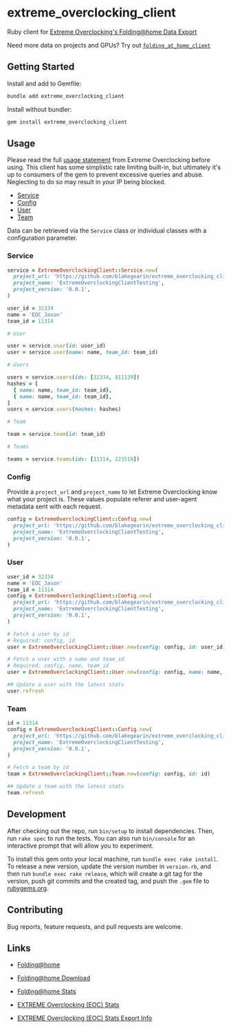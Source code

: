 # extreme_overclocking_client

Ruby client for [Extreme Overclocking's Folding@home Data Export](https://folding.extremeoverclocking.com/?nav=XML)

Need more data on projects and GPUs? Try out [`folding_at_home_client`](https://github.com/blakegearin/folding_at_home_client)

## Getting Started

Install and add to Gemfile:

```bash
bundle add extreme_overclocking_client
```

Install without bundler:

```bash
gem install extreme_overclocking_client
```

## Usage

Please read the full [usage statement](https://folding.extremeoverclocking.com/?nav=XML) from Extreme Overclocking before using. This client has some simplistic rate limiting built-in, but ultimately it's up to consumers of the gem to prevent excessive queries and abuse. Neglecting to do so may result in your IP being blocked.

- [Service](#service)
- [Config](#config)
- [User](#user)
- [Team](#team)

Data can be retrieved via the `Service` class or individual classes with a configuration parameter.

### Service

```ruby
service = ExtremeOverclockingClient::Service.new(
  project_url: 'https://github.com/blakegearin/extreme_overclocking_client',
  project_name: 'ExtremeOverclockingClientTesting',
  project_version: '0.0.1',
)

user_id = 32334
name = 'EOC_Jason'
team_id = 11314

# User

user = service.user(id: user_id)
user = service.user(name: name, team_id: team_id)

# Users

users = service.users(ids: [32334, 811139])
hashes = [
  { name: name, team_id: team_id},
  { name: name, team_id: team_id},
]
users = service.users(hashes: hashes)

# Team

team = service.team(id: team_id)

# Teams

teams = service.teams(ids: [11314, 223518])
```

### Config

Provide a `project_url` and `project_name` to let Extreme Overclocking know what your project is. These values populate referer and user-agent metadata sent with each request.

```ruby
config = ExtremeOverclockingClient::Config.new(
  project_url: 'https://github.com/blakegearin/extreme_overclocking_client',
  project_name: 'ExtremeOverclockingClientTesting',
  project_version: '0.0.1',
)
```

### User

```ruby
user_id = 32334
name = 'EOC_Jason'
team_id = 11314
config = ExtremeOverclockingClient::Config.new(
  project_url: 'https://github.com/blakegearin/extreme_overclocking_client',
  project_name: 'ExtremeOverclockingClientTesting',
  project_version: '0.0.1',
)

# Fetch a user by id
# Required: config, id
user = ExtremeOverclockingClient::User.new(config: config, id: user_id)

# Fetch a user with a name and team_id
# Required: config, name, team_id
user = ExtremeOverclockingClient::User.new(config: config, name: name, team_id: team_id)

## Update a user with the latest stats
user.refresh
```

### Team

```ruby
id = 11314
config = ExtremeOverclockingClient::Config.new(
  project_url: 'https://github.com/blakegearin/extreme_overclocking_client',
  project_name: 'ExtremeOverclockingClientTesting',
  project_version: '0.0.1',
)

# Fetch a team by id
team = ExtremeOverclockingClient::Team.new(config: config, id: id)

## Update a team with the latest stats
team.refresh
```

## Development

After checking out the repo, run `bin/setup` to install dependencies. Then, run `rake spec` to run the tests. You can also run `bin/console` for an interactive prompt that will allow you to experiment.

To install this gem onto your local machine, run `bundle exec rake install`. To release a new version, update the version number in `version.rb`, and then run `bundle exec rake release`, which will create a git tag for the version, push git commits and the created tag, and push the `.gem` file to [rubygems.org](https://rubygems.org).

## Contributing

Bug reports, feature requests, and pull requests are welcome.

## Links

- [Folding@home](https://foldingathome.org)

- [Folding@home Download](https://foldingathome.org/start-folding)

- [Folding@home Stats](https://stats.foldingathome.org)

- [EXTREME Overclocking (EOC) Stats](https://folding.extremeoverclocking.com/aggregate_summary.php)

- [EXTREME Overclocking (EOC) Stats Export Info](https://folding.extremeoverclocking.com/?nav=XML)
